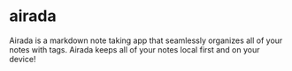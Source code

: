 # airada
Airada is a markdown note taking app that seamlessly organizes all of your notes with tags. Airada keeps all of your notes local first and on your device!
